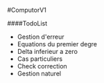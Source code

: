 #ComputorV1

####TodoList
- Gestion d'erreur
- Equations du premier degre
- Delta inferieur a zero
- Cas particuliers
- Check correction
- Gestion naturel
